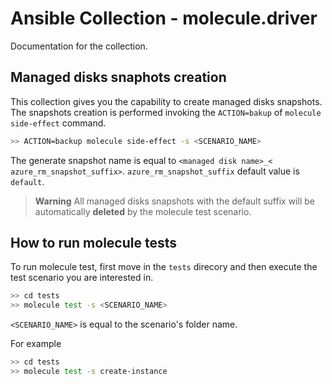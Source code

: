 # Ansible Collection - molecule.driver

Documentation for the collection.

## Managed disks snaphots creation
This collection gives you the capability to create managed disks snapshots.
The snapshots creation is performed invoking the `ACTION=bakup` of `molecule side-effect` command.

```bash
>> ACTION=backup molecule side-effect -s <SCENARIO_NAME>
```

The generate snapshot name is equal to `<managed disk name>_< azure_rm_snapshot_suffix>`.
`azure_rm_snapshot_suffix` default value is `default`.

> **Warning** 
> All managed disks snapshots with the default suffix will be automatically **deleted** by the molecule test scenario.
## How to run molecule tests

To run molecule test, first move in the `tests` direcory and then execute the test scenario
you are interested in.

```bash
>> cd tests
>> molecule test -s <SCENARIO_NAME>
```

`<SCENARIO_NAME>` is equal to the scenario's folder name.

For example

```bash
>> cd tests
>> molecule test -s create-instance
```